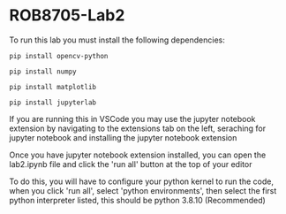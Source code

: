 # ROB8705-Lab2

To run this lab you must install the following dependencies:

```
pip install opencv-python
```
```
pip install numpy
```
```
pip install matplotlib
```
```
pip install jupyterlab
```

If you are running this in VSCode you may use the jupyter notebook extension by navigating to the extensions tab on the left, seraching for jupyter notebook and installing the jupyter notebook extension

Once you have jupyter notebook extension installed, you can open the lab2.ipynb file and click the 'run all' button at the top of your editor
 
To do this, you will have to configure your python kernel to run the code, when you click 'run all', select 'python environments', then select the first python interpreter listed, this should be python 3.8.10 (Recommended)

